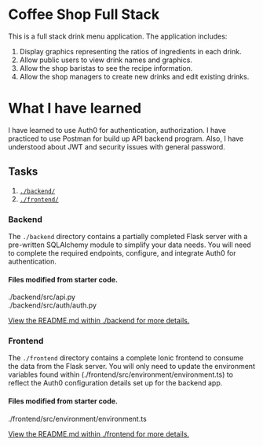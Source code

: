 # Coffee Shop Full Stack

This is a full stack drink menu application. The application includes:

1) Display graphics representing the ratios of ingredients in each drink.
2) Allow public users to view drink names and graphics.
3) Allow the shop baristas to see the recipe information.
4) Allow the shop managers to create new drinks and edit existing drinks.

# What I have learned
I have learned to use Auth0 for authentication, authorization. 
I have practiced to use Postman for build up API backend program.
Also, I have understood about JWT and security issues with general password.

## Tasks

1. [`./backend/`](./backend/README.md)
2. [`./frontend/`](./frontend/README.md)


### Backend

The `./backend` directory contains a partially completed Flask server with a pre-written SQLAlchemy module to simplify your data needs. You will need to complete the required endpoints, configure, and integrate Auth0 for authentication.  

#### Files modified from starter code.
./backend/src/api.py  
./backend/src/auth/auth.py  

[View the README.md within ./backend for more details.](./backend/README.md)

### Frontend

The `./frontend` directory contains a complete Ionic frontend to consume the data from the Flask server. You will only need to update the environment variables found within (./frontend/src/environment/environment.ts) to reflect the Auth0 configuration details set up for the backend app.   

#### Files modified from starter code.
./frontend/src/environment/environment.ts  

[View the README.md within ./frontend for more details.](./frontend/README.md)
